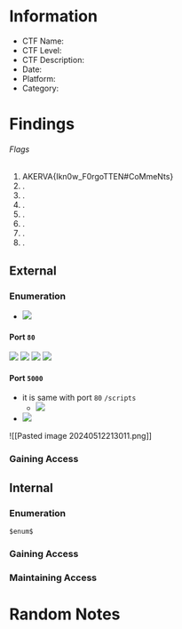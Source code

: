 # Information
- CTF Name: 
- CTF Level:
- CTF Description: 
- Date: 
- Platform: 
- Category: 

# Findings
###### Flags
1. AKERVA{Ikn0w_F0rgoTTEN#CoMmeNts}
2. .
3. .
4. .
5. .
6. .
7. .
8. .
## External
### Enumeration
- ![](https://i.imgur.com/Mdc8mg7.png)
#### Port `80`
![](https://i.imgur.com/bQ919h1.png)
![](https://i.imgur.com/rbSuP4y.png)
![](https://i.imgur.com/aXPQ4zI.png)
![](https://i.imgur.com/qTBlqIg.png)
#### Port `5000`
- it is same with port `80` `/scripts`
	- ![](https://i.imgur.com/yuDVinJ.png)
- ![](https://i.imgur.com/apHLt2h.png)

<!--⚠️Imgur upload failed, check dev console-->
![[Pasted image 20240512213011.png]]

### Gaining Access


## Internal
### Enumeration
`$enum$`

### Gaining Access


### Maintaining Access


# Random Notes